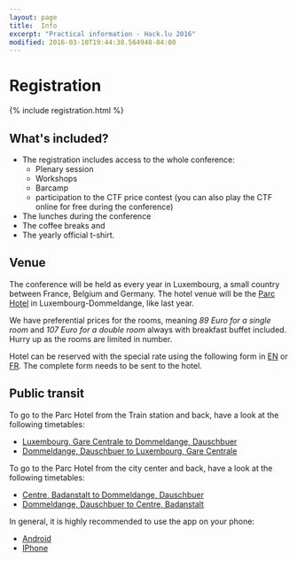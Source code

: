 ```yaml
---
layout: page
title:  Info
excerpt: "Practical information - Hack.lu 2016"
modified: 2016-03-10T19:44:38.564948-04:00
---
```


# Registration

{% include registration.html %}

## What's included?

* The registration includes access to the whole conference:
   * Plenary session
   * Workshops
   * Barcamp
   * participation to the CTF price contest (you can also play the CTF online for free during the conference)
* The lunches during the conference
* The coffee breaks and
* The yearly official t-shirt.

## Venue

The conference will be held as every year in Luxembourg, a small country between France, Belgium and Germany.
The hotel venue will be the [Parc Hotel](http://www.parc-hotel.lu/) in Luxembourg-Dommeldange, like last year.

We have preferential prices for the rooms, meaning *89 Euro for a single room* and *107 Euro for a double room* always with breakfast buffet included. Hurry up as the rooms are limited in number.

Hotel can be reserved with the special rate using the following form in [EN](/images/hotel-hacklu-2015-en.xls) or [FR](/images/hotel-hacklu-2015-fr.xls). The complete form needs to be sent to the hotel.

## Public transit

To go to the Parc Hotel from the Train station and back, have a look at the following timetables:

* [Luxembourg, Gare Centrale to Dommeldange, Dauschbuer](/images/Luxembourg_gare_Dommeldange_daus.pdf)
* [Dommeldange, Dauschbuer to Luxembourg, Gare Centrale](/images/Dommeldange_dausLuxembourg_gare_.pdf)


To go to the Parc Hotel from the city center and back, have a look at the following timetables:

* [Centre, Badanstalt to Dommeldange, Dauschbuer](/images/Centre_badanstalDommeldange_daus.pdf)
* [Dommeldange, Dauschbuer to Centre, Badanstalt](/images/Dommeldange_dausCentre_badanstal.pdf)


In general, it is highly recommended to use the app on your phone:

* [Android](https://play.google.com/store/apps/details?id=de.hafas.android.cdt&hl=en)
* [IPhone](https://itunes.apple.com/us/app/mobiliteit.lu/id434829995?mt=8)

